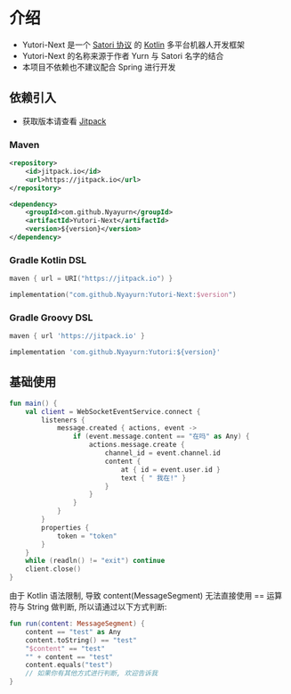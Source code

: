 # 介绍

- Yutori-Next 是一个 [Satori 协议](https://satori.chat) 的 [Kotlin](https://kotlinlang.org) 多平台机器人开发框架
- Yutori-Next 的名称来源于作者 Yurn 与 Satori 名字的结合
- 本项目不依赖也不建议配合 Spring 进行开发

## 依赖引入

- 获取版本请查看 [Jitpack](https://jitpack.io/#Nyayurn/Yutori-Next)

### Maven

```xml
<repository>
    <id>jitpack.io</id>
    <url>https://jitpack.io</url>
</repository>
```

```xml
<dependency>
    <groupId>com.github.Nyayurn</groupId>
    <artifactId>Yutori-Next</artifactId>
    <version>${version}</version>
</dependency>
```

### Gradle Kotlin DSL

```kotlin
maven { url = URI("https://jitpack.io") }
```

```kotlin
implementation("com.github.Nyayurn:Yutori-Next:$version")
```

### Gradle Groovy DSL


```groovy
maven { url 'https://jitpack.io' }
```

```groovy
implementation 'com.github.Nyayurn:Yutori:${version}'
```

## 基础使用

```kotlin
fun main() {
    val client = WebSocketEventService.connect {
        listeners {
            message.created { actions, event ->
                if (event.message.content == "在吗" as Any) {
                    actions.message.create {
                        channel_id = event.channel.id
                        content {
                            at { id = event.user.id }
                            text { " 我在!" }
                        }
                    }
                }
            }
        }
        properties {
            token = "token"
        }
    }
    while (readln() != "exit") continue
    client.close()
}
```

由于 Kotlin 语法限制, 导致 content(MessageSegment) 无法直接使用 == 运算符与 String 做判断, 所以请通过以下方式判断:

```kotlin
fun run(content: MessageSegment) {
    content == "test" as Any
    content.toString() == "test"
    "$content" == "test"
    "" + content == "test"
    content.equals("test")
    // 如果你有其他方式进行判断, 欢迎告诉我
}
```